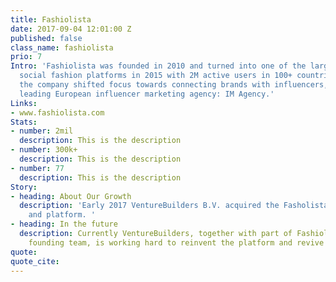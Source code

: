 ```yaml
---
title: Fashiolista
date: 2017-09-04 12:01:00 Z
published: false
class_name: fashiolista
prio: 7
Intro: 'Fashiolista was founded in 2010 and turned into one of the largest international
  social fashion platforms in 2015 with 2M active users in 100+ countries. From there
  the company shifted focus towards connecting brands with influencers, creating the
  leading European influencer marketing agency: IM Agency.'
Links:
- www.fashiolista.com
Stats:
- number: 2mil
  description: This is the description
- number: 300k+
  description: This is the description
- number: 77
  description: This is the description
Story:
- heading: About Our Growth
  description: 'Early 2017 VentureBuilders B.V. acquired the Fasholista.com brandname
    and platform. '
- heading: In the future
  description: Currently VentureBuilders, together with part of Fashiolista’s original
    founding team, is working hard to reinvent the platform and revive the community.
quote: 
quote_cite: 
---
```


